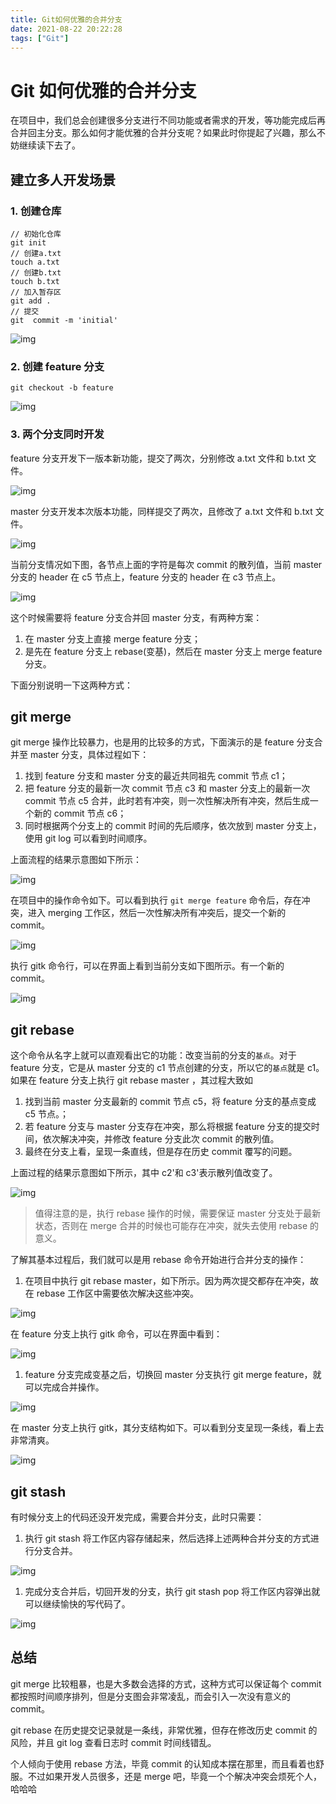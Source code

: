 ```yaml
---
title: Git如何优雅的合并分支
date: 2021-08-22 20:22:28
tags: ["Git"]
---
```


# Git 如何优雅的合并分支

在项目中，我们总会创建很多分支进行不同功能或者需求的开发，等功能完成后再合并回主分支。那么如何才能优雅的合并分支呢？如果此时你提起了兴趣，那么不妨继续读下去了。

## 建立多人开发场景

### 1. 创建仓库

```
// 初始化仓库
git init
// 创建a.txt
touch a.txt
// 创建b.txt
touch b.txt
// 加入暂存区
git add .
// 提交
git  commit -m 'initial'
```

![img](https://p6-juejin.byteimg.com/tos-cn-i-k3u1fbpfcp/232ecd0b900e4a83beec4552196e41c7~tplv-k3u1fbpfcp-watermark.awebp)

### 2. 创建 feature 分支

```
git checkout -b feature
```

![img](https://p9-juejin.byteimg.com/tos-cn-i-k3u1fbpfcp/20604cb6023d48fdaf93f9ce129a4ac7~tplv-k3u1fbpfcp-watermark.awebp)

### 3. 两个分支同时开发

feature 分支开发下一版本新功能，提交了两次，分别修改 a.txt 文件和 b.txt 文件。

![img](https://p3-juejin.byteimg.com/tos-cn-i-k3u1fbpfcp/7098ad37c30240eeb171ac020f1417c3~tplv-k3u1fbpfcp-watermark.awebp)

master 分支开发本次版本功能，同样提交了两次，且修改了 a.txt 文件和 b.txt 文件。

![img](https://p1-juejin.byteimg.com/tos-cn-i-k3u1fbpfcp/c9f0e58c575b4578b94f3f876ef8f35e~tplv-k3u1fbpfcp-watermark.awebp)

当前分支情况如下图，各节点上面的字符是每次 commit 的散列值，当前 master 分支的 header 在 c5 节点上，feature 分支的 header 在 c3 节点上。

![img](https://p9-juejin.byteimg.com/tos-cn-i-k3u1fbpfcp/482f38e4c01b43b48d5ab7d45b1c3cd2~tplv-k3u1fbpfcp-watermark.awebp)

这个时候需要将 feature 分支合并回 master 分支，有两种方案：

1. 在 master 分支上直接 merge feature 分支；
2. 是先在 feature 分支上 rebase(变基)，然后在 master 分支上 merge feature 分支。

下面分别说明一下这两种方式：

## git merge

git merge 操作比较暴力，也是用的比较多的方式，下面演示的是 feature 分支合并至 master 分支，具体过程如下：

1. 找到 feature 分支和 master 分支的最近共同祖先 commit 节点 c1；
2. 把 feature 分支的最新一次 commit 节点 c3 和 master 分支上的最新一次 commit 节点 c5 合并，此时若有冲突，则一次性解决所有冲突，然后生成一个新的 commit 节点 c6；
3. 同时根据两个分支上的 commit 时间的先后顺序，依次放到 master 分支上，使用 git log 可以看到时间顺序。

上面流程的结果示意图如下所示：

![img](https://p9-juejin.byteimg.com/tos-cn-i-k3u1fbpfcp/d893f22b0f9e49b1a717fe38c3da4824~tplv-k3u1fbpfcp-watermark.awebp)

在项目中的操作命令如下。可以看到执行 `git merge feature` 命令后，存在冲突，进入 merging 工作区，然后一次性解决所有冲突后，提交一个新的 commit。

![img](https://p9-juejin.byteimg.com/tos-cn-i-k3u1fbpfcp/f05139d6da8b43d1bdb68586c8bd4a68~tplv-k3u1fbpfcp-watermark.awebp)

执行 gitk 命令行，可以在界面上看到当前分支如下图所示。有一个新的 commit。

![img](https://p3-juejin.byteimg.com/tos-cn-i-k3u1fbpfcp/02bbc6fe7c67442a8ebaa363a1eae74f~tplv-k3u1fbpfcp-watermark.awebp)

## git rebase

这个命令从名字上就可以直观看出它的功能：改变当前的分支的`基点`。对于 feature 分支，它是从 master 分支的 c1 节点创建的分支，所以它的`基点`就是 c1。如果在 feature 分支上执行 git rebase master ，其过程大致如

1. 找到当前 master 分支最新的 commit 节点 c5，将 feature 分支的基点变成 c5 节点。；
2. 若 feature 分支与 master 分支存在冲突，那么将根据 feature 分支的提交时间，依次解决冲突，并修改 feature 分支此次 commit 的散列值。
3. 最终在分支上看，呈现一条直线，但是存在历史 commit 覆写的问题。

上面过程的结果示意图如下所示，其中 c2'和 c3'表示散列值改变了。

![img](https://p1-juejin.byteimg.com/tos-cn-i-k3u1fbpfcp/e63ef15bb331464f990c987ecaa934be~tplv-k3u1fbpfcp-watermark.awebp)

> 值得注意的是，执行 rebase 操作的时候，需要保证 master 分支处于最新状态，否则在 merge 合并的时候也可能存在冲突，就失去使用 rebase 的意义。

了解其基本过程后，我们就可以是用 rebase 命令开始进行合并分支的操作：

1. 在项目中执行 git rebase master，如下所示。因为两次提交都存在冲突，故在 rebase 工作区中需要依次解决这些冲突。

![img](https://p6-juejin.byteimg.com/tos-cn-i-k3u1fbpfcp/ea461116e8a249d59459908da733654e~tplv-k3u1fbpfcp-watermark.awebp)

在 feature 分支上执行 gitk 命令，可以在界面中看到：

![img](https://p9-juejin.byteimg.com/tos-cn-i-k3u1fbpfcp/7224c03f13f340ce989942e4c33b0e16~tplv-k3u1fbpfcp-watermark.awebp)

1. feature 分支完成变基之后，切换回 master 分支执行 git merge feature，就可以完成合并操作。

![img](https://p9-juejin.byteimg.com/tos-cn-i-k3u1fbpfcp/04422f1b687d4f18a780533584df29bf~tplv-k3u1fbpfcp-watermark.awebp)

在 master 分支上执行 gitk，其分支结构如下。可以看到分支呈现一条线，看上去非常清爽。

![img](https://p3-juejin.byteimg.com/tos-cn-i-k3u1fbpfcp/203b1ce49781403e938e2e515a044e7d~tplv-k3u1fbpfcp-watermark.awebp)

## git stash

有时候分支上的代码还没开发完成，需要合并分支，此时只需要：

1. 执行 git stash 将工作区内容存储起来，然后选择上述两种合并分支的方式进行分支合并。

![img](https://p9-juejin.byteimg.com/tos-cn-i-k3u1fbpfcp/100527788f1b40a1ae9c32b9b0a5311f~tplv-k3u1fbpfcp-watermark.awebp)

1. 完成分支合并后，切回开发的分支，执行 git stash pop 将工作区内容弹出就可以继续愉快的写代码了。

![img](https://p3-juejin.byteimg.com/tos-cn-i-k3u1fbpfcp/0017237fd1cb49cbb3f7fd36bb472d4f~tplv-k3u1fbpfcp-watermark.awebp)

## 总结

git merge 比较粗暴，也是大多数会选择的方式，这种方式可以保证每个 commit 都按照时间顺序排列，但是分支图会非常凌乱，而会引入一次没有意义的 commit。

git rebase 在历史提交记录就是一条线，非常优雅，但存在修改历史 commit 的风险，并且 git log 查看日志时 commit 时间线错乱。

个人倾向于使用 rebase 方法，毕竟 commit 的认知成本摆在那里，而且看着也舒服。不过如果开发人员很多，还是 merge 吧，毕竟一个个解决冲突会烦死个人，哈哈哈
